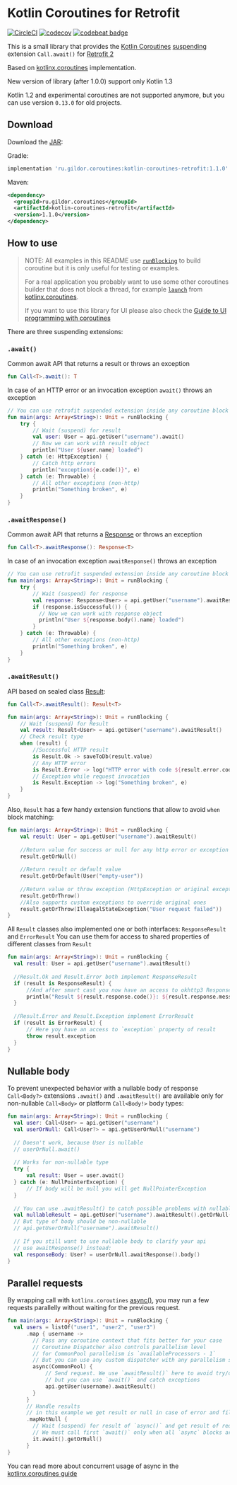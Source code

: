 # Kotlin Coroutines for Retrofit
[![CircleCI](https://circleci.com/gh/gildor/kotlin-coroutines-retrofit.svg?style=shield)](https://circleci.com/gh/gildor/kotlin-coroutines-retrofit)
[![codecov](https://codecov.io/gh/gildor/kotlin-coroutines-retrofit/branch/master/graph/badge.svg)](https://codecov.io/gh/gildor/kotlin-coroutines-retrofit)
[![codebeat badge](https://codebeat.co/badges/ccb15073-b84c-4f7d-a0fc-1bdba2b0e435)](https://codebeat.co/projects/github-com-gildor-kotlin-coroutines-retrofit-master)


This is a small library that provides the [Kotlin Coroutines](https://github.com/Kotlin/kotlin-coroutines/blob/master/kotlin-coroutines-informal.md) [suspending](https://github.com/Kotlin/kotlin-coroutines/blob/master/kotlin-coroutines-informal.md#suspending-functions) extension `Call.await()` for [Retrofit 2](https://github.com/square/retrofit)

Based on [kotlinx.coroutines](https://github.com/Kotlin/kotlinx.coroutines) implementation.

New version of library (after 1.0.0) support only Kotlin 1.3 

Kotlin 1.2 and experimental coroutines are not supported anymore, but you can use version `0.13.0` for old projects.

## Download

Download the [JAR](https://bintray.com/gildor/maven/kotlin-coroutines-retrofit#files/ru/gildor/coroutines/kotlin-coroutines-retrofit):

Gradle:

```groovy
implementation 'ru.gildor.coroutines:kotlin-coroutines-retrofit:1.1.0'
```

Maven:

```xml
<dependency>
  <groupId>ru.gildor.coroutines</groupId>
  <artifactId>kotlin-coroutines-retrofit</artifactId>
  <version>1.1.0</version>
</dependency>
```

## How to use


> NOTE: All examples in this README use [`runBlocking`](https://kotlin.github.io/kotlinx.coroutines/kotlinx-coroutines-core/kotlinx.coroutines.experimental/run-blocking.html) to build coroutine but it is only useful for testing or examples.
>
> For a real application you probably want to use some other coroutines builder that does not block a thread, for example [`launch`](https://kotlin.github.io/kotlinx.coroutines/kotlinx-coroutines-core/kotlinx.coroutines.experimental/launch.html) from [kotlinx.coroutines](https://github.com/kotlin/kotlinx.coroutines).
> 
> If you want to use this library for UI please also check the [Guide to UI programming with coroutines](https://github.com/Kotlin/kotlinx.coroutines/blob/master/ui/coroutines-guide-ui.md)

There are three suspending extensions:

### `.await()`

Common await API that returns a result or throws an exception
```kotlin
fun Call<T>.await(): T
```

In case of an HTTP error or an invocation exception `await()` throws an exception

```kotlin
// You can use retrofit suspended extension inside any coroutine block
fun main(args: Array<String>): Unit = runBlocking {
    try {
        // Wait (suspend) for result
        val user: User = api.getUser("username").await()
        // Now we can work with result object
        println("User ${user.name} loaded")
    } catch (e: HttpException) {
        // Catch http errors
        println("exception${e.code()}", e)
    } catch (e: Throwable) {
        // All other exceptions (non-http)
        println("Something broken", e)
    }
}
```

### `.awaitResponse()`

Common await API that returns a [Response](https://square.github.io/retrofit/2.x/retrofit/retrofit2/Response.html) or throws an exception
```kotlin
fun Call<T>.awaitResponse(): Response<T>
```

In case of an invocation exception `awaitResponse()` throws an exception

```kotlin
// You can use retrofit suspended extension inside any coroutine block
fun main(args: Array<String>): Unit = runBlocking {
    try {
        // Wait (suspend) for response
        val response: Response<User> = api.getUser("username").awaitResponse()
        if (response.isSuccessful()) {
          // Now we can work with response object
          println("User ${response.body().name} loaded")
        }
    } catch (e: Throwable) {
        // All other exceptions (non-http)
        println("Something broken", e)
    }
}
```

### `.awaitResult()`

API based on sealed class [Result](src/main/kotlin/ru/gildor/coroutines/retrofit/Result.kt):

```kotlin
fun Call<T>.awaitResult(): Result<T>
```

```kotlin
fun main(args: Array<String>): Unit = runBlocking {
    // Wait (suspend) for Result
    val result: Result<User> = api.getUser("username").awaitResult()
    // Check result type
    when (result) {
        //Successful HTTP result
        is Result.Ok -> saveToDb(result.value)
        // Any HTTP error
        is Result.Error -> log("HTTP error with code ${result.error.code()}", result.error)
        // Exception while request invocation
        is Result.Exception -> log("Something broken", e)
    }
}
```

Also, `Result` has a few handy extension functions that allow to avoid `when` block matching:

```kotlin
fun main(args: Array<String>): Unit = runBlocking {
    val result: User = api.getUser("username").awaitResult()
    
    //Return value for success or null for any http error or exception
    result.getOrNull()
    
    //Return result or default value
    result.getOrDefault(User("empty-user"))
    
    //Return value or throw exception (HttpException or original exception)
    result.getOrThrow()
    //Also supports custom exceptions to override original ones
    result.getOrThrow(IlleagalStateException("User request failed"))
}
```

All `Result` classes also implemented one or both interfaces: `ResponseResult` and `ErrorResult`
You can use them for access to shared properties of different classes from `Result`
 
```kotlin
fun main(args: Array<String>): Unit = runBlocking {
  val result: User = api.getUser("username").awaitResult()
  
  //Result.Ok and Result.Error both implement ResponseResult
  if (result is ResponseResult) {
      //And after smart cast you now have an access to okhttp3 Response property of result
      println("Result ${result.response.code()}: ${result.response.message()}")
  }
  
  //Result.Error and Result.Exception implement ErrorResult
  if (result is ErrorResult) {
      // Here yoy have an access to `exception` property of result
      throw result.exception
  }
}
```

## Nullable body

To prevent unexpected behavior with a nullable body of response `Call<Body?>`
extensions `.await()` and `.awaitResult()` are available only for 
non-nullable `Call<Body>` or platform `Call<Body!>` body types:

```kotlin
fun main(args: Array<String>): Unit = runBlocking {
  val user: Call<User> = api.getUser("username")
  val userOrNull: Call<User?> = api.getUserOrNull("username")
  
  // Doesn't work, because User is nullable
  // userOrNull.await()
    
  // Works for non-nullable type
  try {
      val result: User = user.await()  
  } catch (e: NullPointerException) {
      // If body will be null you will get NullPointerException
  }
  
  // You can use .awaitResult() to catch possible problems with nullable body
  val nullableResult = api.getUser("username").awaitResult().getOrNull()
  // But type of body should be non-nullable
  // api.getUserOrNull("username").awaitResult()
  
  // If you still want to use nullable body to clarify your api
  // use awaitResponse() instead:
  val responseBody: User? = userOrNull.awaitResponse().body()
}
``` 

## Parallel requests

By wrapping call with `kotlinx.coroutines` [async()](https://kotlin.github.io/kotlinx.coroutines/kotlinx-coroutines-core/kotlinx.coroutines.experimental/async.html), you may run a few requests parallelly without waiting for the previous request.


```kotlin
fun main(args: Array<String>): Unit = runBlocking {
  val users = listOf("user1", "user2", "user3")
      .map { username ->
        // Pass any coroutine context that fits better for your case
        // Coroutine Dispatcher also controls parallelism level 
        // for CommonPool parallelism is `availableProcessors - 1`
        // But you can use any custom dispatcher with any parallelism strategy
        async(CommonPool) {
            // Send request. We use `awaitResult()` here to avoid try/catch, 
            // but you can use `await()` and catch exceptions
            api.getUser(username).awaitResult() 
        }
      }
      // Handle results
      // in this example we get result or null in case of error and filter all nulls
      .mapNotNull {
        // Wait (suspend) for result of `async()` and get result of request
        // We must call first `await()` only when all `async` blocks are created for parallel requests
        it.await().getOrNull()
      }
}
``` 

You can read more about concurrent usage of async in the [kotlinx.coroutines guide](https://github.com/Kotlin/kotlinx.coroutines/blob/master/coroutines-guide.md#concurrent-using-async)
